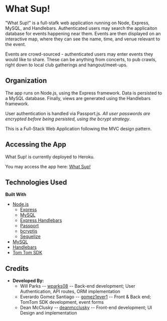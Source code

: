 # What Sup!

"What Sup!" is a full-stafk web application running on Node, Express, MySQL, and Handlebars. Authenticated users may search the applicaiton database for events happening near them. Events are then displayed on an interactive map, where they can see the name, time, and venue relevant to the event.

Events are crowd-sourced - authenticated users may enter events they would like to share. These can be anything from concerts, to pub crawls, right down to local club gatherings and hangout/meet-ups.

## Organization

The app runs on Node.js, using the Express framework. Data is persisted to a MySQL database. Finally, views are generated using the Handlebars framework.

User authentication is handled via Passport.js. *All user passwords are encrypted before being persisted, using the bcrypt strategy*.

This is a Full-Stack Web Application following the MVC design pattern.

## Accessing the App

What Sup! is currently deployed to Heroku.

You may access the app here: [What Sup!](https://fathomless-shore-70783.herokuapp.com/)

## Technologies Used
<b>Built With</b>

- [Node.js](https://www.nodejs.org)
    - [Express](https://www.npmjs.com/package/express)
    - [MySQL](https://www.npmjs.com/package/mysql)
    - [Express Handlebars](https://www.npmjs.com/package/express-handlebars)
    - [Passport](http://www.passportjs.org/)
    - [bcryptjs](https://www.npmjs.com/package/bcryptjs)
    - [Sequelize](https://sequelize.org/)
- [MySQL](https://www.mysql.com)
- [Handlebars](https://handlebarsjs.com/)
- [Tom Tom SDK](https://developer.tomtom.com/maps-sdk-web-js)

## Credits

- <b>Developed By: </b>
  - Will Parks -- [wparks08](https://www.github.com/wparks08) -- Back-end development; User Authentication, API routes, ORM implementation
  - Everardo Gomez Santiago -- [gomez1ever1](https://www.github.com/Gomez1Ever1) -- Front & Back end; TomTom SDK development, event forms
  - Dean McClusky -- [deanmcclusky](https://www.github.com/deanmccluskey) -- Front-end development; UI Design and implementation
  
